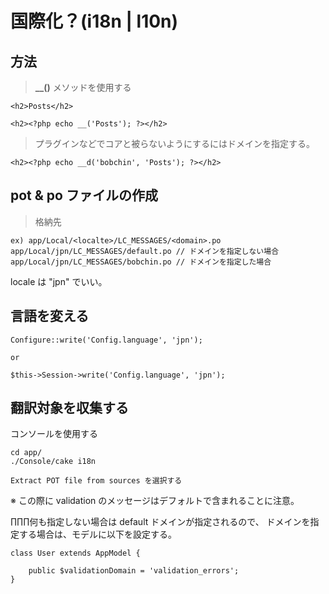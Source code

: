 # 国際化？(i18n | l10n)

## 方法

> **__()** メソッドを使用する

```
<h2>Posts</h2>

<h2><?php echo __('Posts'); ?></h2>
```

> プラグインなどでコアと被らないようにするにはドメインを指定する。

```
<h2><?php echo __d('bobchin', 'Posts'); ?></h2>
```

## pot & po  ファイルの作成

> 格納先

```
ex) app/Local/<localte>/LC_MESSAGES/<domain>.po 
app/Local/jpn/LC_MESSAGES/default.po // ドメインを指定しない場合
app/Local/jpn/LC_MESSAGES/bobchin.po // ドメインを指定した場合
```

locale は "jpn" でいい。


## 言語を変える

```
Configure::write('Config.language', 'jpn');

or

$this->Session->write('Config.language', 'jpn');
```

## 翻訳対象を収集する

コンソールを使用する

```
cd app/
./Console/cake i18n

Extract POT file from sources を選択する
```

※ この際に validation のメッセージはデフォルトで含まれることに注意。

∏∏∏何も指定しない場合は default ドメインが指定されるので、
ドメインを指定する場合は、モデルに以下を設定する。

```
class User extends AppModel {

    public $validationDomain = 'validation_errors';
}
```




